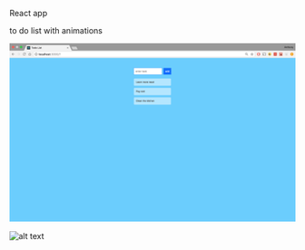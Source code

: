 React app 

to do list with animations 

![alt text](https://github.com/FelicianoAnthony/TodoReact/blob/master/todoAppScreenshot.png)


![alt text](https://raw.githubusercontent.com/FelicianoAnthony/TodoReact/blob/master/todoAppScreenshot.png)